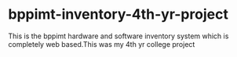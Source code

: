 # bppimt-inventory-4th-yr-project
This is the bppimt hardware and software inventory system which is completely web based.This was my 4th yr college project
